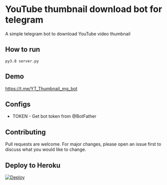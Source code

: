 # YouTube thumbnail download bot for telegram 

A simple telegram bot to download YouTube video thumbnail 

## How to run
```
py3.8 server.py
```

## Demo
https://t.me/YT_Thumbnail_mg_bot

## Configs

* TOKEN  - Get bot token from @BotFather

## Contributing
Pull requests are welcome. For major changes, please open an issue first to discuss what you would like to change.

## Deploy to Heroku
[![Deploy](https://www.herokucdn.com/deploy/button.svg)](https://heroku.com/deploy?template=https://github.com/Master-Genius-code/telegram-youtube-thumbnail-download--bot/-)
